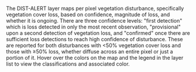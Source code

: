 The DIST-ALERT layer maps per pixel vegetation disturbance, specifically vegetation cover loss, based on confidence, magnitude of loss, and whether it is ongoing. There are three confidence levels: "first detection" which is loss detected in only the most recent observation, "provisional" upon a second detection of vegetation loss, and "confirmed" once there are sufficient loss detections to reach high confidence of disturbance. These are reported for both disturbances with <50% vegetation cover loss and those with ≥50% loss, whether diffuse across an entire pixel or just a portion of it. Hover over the colors on the map and the legend in the layer list to view the classifications and associated color.
